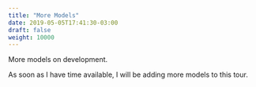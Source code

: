 ```yaml
---
title: "More Models"
date: 2019-05-05T17:41:30-03:00
draft: false
weight: 10000
---
```

More models on development.

As soon as I have time available, I will be adding more models to this tour.
